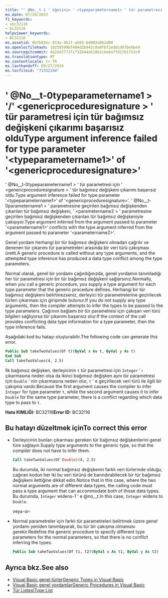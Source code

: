 ```yaml
---
title: "' @No__t-1 ' öğesinin ' <typeparametername1> ' tür parametresi için tür bağımsız değişkeni çıkarımı başarısız oldu"
ms.date: 07/20/2015
f1_keywords:
- vbc32116
- bc32116
helpviewer_keywords:
- BC32116
ms.assetid: 6bfb02ec-814a-4b1f-a585-6d902a861d00
ms.openlocfilehash: 10259599bf484d2b942cda8fbf2eddcd97bebbe9
ms.sourcegitcommit: da2dd2772fcf32b44eb18b1cbe8affd17b1753c9
ms.translationtype: MT
ms.contentlocale: tr-TR
ms.lasthandoff: 09/27/2019
ms.locfileid: "71352194"
---
```

# <a name="type-argument-inference-failed-for-type-parameter-typeparametername1-of-genericproceduresignature"></a><span data-ttu-id="40255-102">' @No__t-0typeparametername1 > '/' \<genericproceduresignature > ' tür parametresi için tür bağımsız değişkeni çıkarımı başarısız oldu</span><span class="sxs-lookup"><span data-stu-id="40255-102">Type argument inference failed for type parameter '\<typeparametername1>' of '\<genericproceduresignature>'</span></span>
<span data-ttu-id="40255-103">' @No__t-0typeparametername1 > ' tür parametresi için ' \<genericproceduresignature > ' tür bağımsız değişkeni çıkarımı başarısız oldu.</span><span class="sxs-lookup"><span data-stu-id="40255-103">Type argument inference failed for type parameter '\<typeparametername1>' of '\<genericproceduresignature>'.</span></span> <span data-ttu-id="40255-104">' @No__t-0parametername1 > ' parametresine geçirilen bağımsız değişkenden çıkarılan tür bağımsız değişkeni, ' \<parametername2 > ' parametresine geçirilen bağımsız değişkenden çıkarılan tür bağımsız değişkeniyle çakışıyor.</span><span class="sxs-lookup"><span data-stu-id="40255-104">Type argument inferred from the argument passed to parameter '\<parametername1>' conflicts with the type argument inferred from the argument passed to parameter '\<parametername2>'.</span></span>  
  
 <span data-ttu-id="40255-105">Genel yordam herhangi bir tür bağımsız değişkeni olmadan çağrılır ve denenen tür çıkarımı tür parametreleri arasında bir veri türü çakışması üretti.</span><span class="sxs-lookup"><span data-stu-id="40255-105">A generic procedure is called without any type arguments, and the attempted type inference has produced a data type conflict among the type parameters.</span></span>  
  
 <span data-ttu-id="40255-106">Normal olarak, genel bir yordamı çağırdığınızda, genel yordamın tanımladığı her tür parametresi için bir tür bağımsız değişkeni sağlarsınız.</span><span class="sxs-lookup"><span data-stu-id="40255-106">Normally, when you call a generic procedure, you supply a type argument for each type parameter that the generic procedure defines.</span></span> <span data-ttu-id="40255-107">Herhangi bir tür bağımsız değişkeni belirtmezseniz, derleyici tür parametrelerine geçirilecek türleri çıkarması için girişimde bulunur.</span><span class="sxs-lookup"><span data-stu-id="40255-107">If you do not supply any type arguments, then the compiler attempts to infer the types to be passed to the type parameters.</span></span> <span data-ttu-id="40255-108">Çağrının bağlamı bir tür parametresi için çakışan veri türü bilgileri sağlıyorsa tür çıkarımı başarısız olur.</span><span class="sxs-lookup"><span data-stu-id="40255-108">If the context of the call provides conflicting data type information for a type parameter, then the type inference fails.</span></span>  
  
 <span data-ttu-id="40255-109">Aşağıdaki kod bu hatayı oluşturabilir.</span><span class="sxs-lookup"><span data-stu-id="40255-109">The following code can generate this error.</span></span>  
  
```vb  
Public Sub takeTwoValues(Of t)(ByVal x As t, ByVal y As t)  
End Sub  
Call takeTwoValues(4, 2.5)  
```  
  
 <span data-ttu-id="40255-110">İlk bağımsız değişken, derleyicinin `t` tür parametresi için `Integer` ' ı çıkarmasına neden olsa da ikinci bağımsız değişken aynı tür parametresi için `Double` ' nin çıkarmasına neden olur, `t` ' e geçirilecek veri türü ile ilgili bir çakışma vardır.</span><span class="sxs-lookup"><span data-stu-id="40255-110">Because the first argument causes the compiler to infer `Integer` for type parameter `t`, while the second argument causes it to infer `Double` for the same type parameter, there is a conflict regarding which data type to pass to `t`.</span></span>  
  
 <span data-ttu-id="40255-111">**Hata KIMLIĞI:** BC32116</span><span class="sxs-lookup"><span data-stu-id="40255-111">**Error ID:** BC32116</span></span>  
  
## <a name="to-correct-this-error"></a><span data-ttu-id="40255-112">Bu hatayı düzeltmek için</span><span class="sxs-lookup"><span data-stu-id="40255-112">To correct this error</span></span>  
  
- <span data-ttu-id="40255-113">Derleyicinin bunları çıkarması gereken tür bağımsız değişkenlerini genel türe sağlayın.</span><span class="sxs-lookup"><span data-stu-id="40255-113">Supply type arguments to the generic type, so that the compiler does not have to infer them.</span></span>  
  
    ```vb  
    Call takeTwoValues(Of Double)(4, 2.5)  
    ```  
  
     <span data-ttu-id="40255-114">Bu durumda, iki normal bağımsız değişkenin farklı veri türlerinde olduğu, çağıran kodun her iki bu veri türünü de barındırabilecek bir tür bağımsız değişkeni ilettiğine dikkat edin.</span><span class="sxs-lookup"><span data-stu-id="40255-114">Notice that in this case, where the two normal arguments are of different data types, the calling code must pass a type argument that can accommodate both of those data types.</span></span> <span data-ttu-id="40255-115">Bu durumda, `Integer` widens-1 ' e @no__t.</span><span class="sxs-lookup"><span data-stu-id="40255-115">In this case, `Integer` widens to `Double`.</span></span>  
  
     <span data-ttu-id="40255-116">veya</span><span class="sxs-lookup"><span data-stu-id="40255-116">-or-</span></span>  
  
- <span data-ttu-id="40255-117">Normal parametreler için farklı tür parametreleri belirtmek üzere genel yordamı yeniden tanımlayarak, bu tür bir çakışma olmaması gerekir.</span><span class="sxs-lookup"><span data-stu-id="40255-117">Redefine the generic procedure to specify different type parameters for the normal parameters, so that there is no conflict inferring the types.</span></span>  
  
    ```vb  
    Public Sub takeTwoValues(Of t1, t2)(ByVal x As t1, ByVal y As t2)  
    ```  
  
## <a name="see-also"></a><span data-ttu-id="40255-118">Ayrıca bkz.</span><span class="sxs-lookup"><span data-stu-id="40255-118">See also</span></span>

- [<span data-ttu-id="40255-119">Visual Basic genel türler</span><span class="sxs-lookup"><span data-stu-id="40255-119">Generic Types in Visual Basic</span></span>](../../visual-basic/programming-guide/language-features/data-types/generic-types.md)
- [<span data-ttu-id="40255-120">Visual Basic genel yordamlar</span><span class="sxs-lookup"><span data-stu-id="40255-120">Generic Procedures in Visual Basic</span></span>](../../visual-basic/programming-guide/language-features/data-types/generic-procedures.md)
- [<span data-ttu-id="40255-121">Tür Listesi</span><span class="sxs-lookup"><span data-stu-id="40255-121">Type List</span></span>](../../visual-basic/language-reference/statements/type-list.md)
